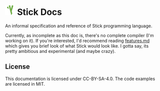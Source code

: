 # ![Stick Icon](./stick_small_icon.webp) Stick Docs

An informal specification and reference of Stick programming language.

Currently, as incomplete as this doc is, there's no complete compiler (I'm working on it). If you're interested, I'd recommend reading [features.md](./features.md) which gives you brief look of what Stick would look like. I gotta say, its pretty ambitious and experimental (and maybe crazy).

## License

This documentation is licensed under CC-BY-SA-4.0. The code examples are licensed in MIT.
